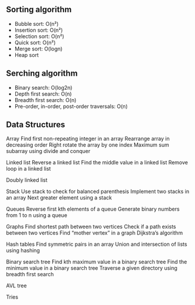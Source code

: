 ## Sorting algorithm
* Bubble sort: O(n²)
* Insertion sort: O(n²)
* Selection sort: O(n²)
* Quick sort: O(n²)
* Merge sort: O(logn)
* Heap sort


## Serching algorithm
* Binary search: O(log2n)
* Depth first search: O(n)
* Breadth first search: O(n)
* Pre-order, in-order, post-order traversals: O(n)

## Data Structures
Array
Find first non-repeating integer in an array
Rearrange array in decreasing order
Right rotate the array by one index
Maximum sum subarray using divide and conquer

Linked list
Reverse a linked list
Find the middle value in a linked list
Remove loop in a linked list

Doubly linked list

Stack
Use stack to check for balanced parenthesis
Implement two stacks in an array
Next greater element using a stack

Queues
Reverse first kth elements of a queue
Generate binary numbers from 1 to n using a queue

Graphs
Find shortest path between two vertices
Check if a path exists between two vertices
Find “mother vertex” in a graph
Dijkstra’s algorithm

Hash tables
Find symmetric pairs in an array
Union and intersection of lists using hashing

Binary search tree
Find kth maximum value in a binary search tree
Find the minimum value in a binary search tree
Traverse a given directory using breadth first search

AVL tree

Tries
